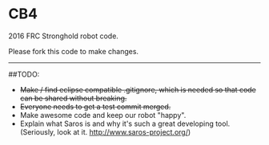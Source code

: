 # CB4
2016 FRC Stronghold robot code. 

Please fork this code to make changes.

***

##TODO:
- ~~Make / find eclipse compatible .gitignore, which is needed so that code can be shared without breaking.~~
- ~~Everyone needs to get a test commit merged.~~
- Make awesome code and keep our robot "happy".
- Explain what Saros is and why it's such a great developing tool.
(Seriously, look at it. http://www.saros-project.org/)
